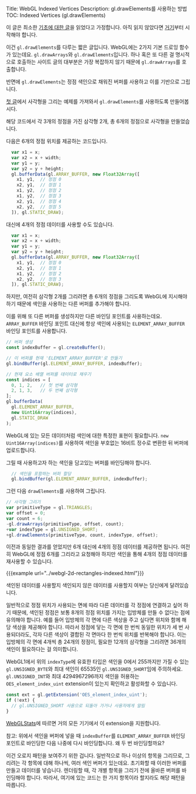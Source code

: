 Title: WebGL Indexed Vertices
Description: gl.drawElements를 사용하는 방법
TOC: Indexed Vertices (gl.drawElements)


이 글은 최소한 [기초에 대한 글](webgl-fundamentals.html)을 읽었다고 가정합니다.
아직 읽지 않았다면 [거기](webgl-fundamentals.html)부터 시작해야 합니다.

이건 `gl.drawElements`를 다루는 짧은 글입니다.
WebGL에는 2가지 기본 드로잉 함수가 있는데요.
`gl.drawArrays`와 `gl.drawElements`입니다.
하나 혹은 또 다른 걸 명시적으로 호출하는 사이트 글의 대부분은 가장 복잡하지 않기 때문에 `gl.drawArrays`를 호출합니다.

반면에 `gl.drawElements`는 정점 색인으로 채워진 버퍼를 사용하고 이를 기반으로 그립니다.

[첫 글](webgl-fundamentals.html)에서 사각형을 그리는 예제를 가져와서 `gl.drawElements`를 사용하도록 만들어봅시다.

해당 코드에서 각 3개의 정점을 가진 삼각형 2개, 총 6개의 정점으로 사각형을 만들었습니다.

다음은 6개의 정점 위치를 제공하는 코드입니다.

```js
  var x1 = x;
  var x2 = x + width;
  var y1 = y;
  var y2 = y + height;
  gl.bufferData(gl.ARRAY_BUFFER, new Float32Array([
    x1, y1,  // 정점 0
    x2, y1,  // 정점 1
    x1, y2,  // 정점 2
    x1, y2,  // 정점 3
    x2, y1,  // 정점 4
    x2, y2,  // 정점 5
  ]), gl.STATIC_DRAW);
```

대신에 4개의 정점 데이터를 사용할 수도 있습니다.

```js
  var x1 = x;
  var x2 = x + width;
  var y1 = y;
  var y2 = y + height;
  gl.bufferData(gl.ARRAY_BUFFER, new Float32Array([
    x1, y1,  // 정점 0
    x2, y1,  // 정점 1
    x1, y2,  // 정점 2
    x2, y2,  // 정점 3
  ]), gl.STATIC_DRAW);
```

하지만, 여전히 삼각형 2개를 그리려면 총 6개의 정점을 그리도록 WebGL에 지시해야 하기 때문에 색인을 사용하는 다른 버퍼를 추가해야 합니다.

이를 위해 또 다른 버퍼를 생성하지만 다른 바인딩 포인트를 사용하는데요.
`ARRAY_BUFFER` 바인딩 포인트 대신에 항상 색인에 사용되는 `ELEMENT_ARRAY_BUFFER` 바인딩 포인트를 사용합니다.

```js
// 버퍼 생성
const indexBuffer = gl.createBuffer();

// 이 버퍼를 현재 'ELEMENT_ARRAY_BUFFER'로 만들기
gl.bindBuffer(gl.ELEMENT_ARRAY_BUFFER, indexBuffer);

// 현재 요소 배열 버퍼를 데이터로 채우기
const indices = [
  0, 1, 2,   // 첫 번째 삼각형
  2, 1, 3,   // 두 번째 삼각형
];
gl.bufferData(
  gl.ELEMENT_ARRAY_BUFFER,
  new Uint16Array(indices),
  gl.STATIC_DRAW
);
```

WebGL에 있는 모든 데이터처럼 색인에 대한 특정한 표현이 필요합니다.
`new Uint16Array(indices)`를 사용하여 색인을 부호없는 16비트 정수로 변환한 뒤 버퍼에 업로드합니다.

그릴 때 사용하고자 하는 색인을 담고있는 버퍼를 바인딩해야 합니다.

```js
  // 색인을 포함하는 버퍼 할당
  gl.bindBuffer(gl.ELEMENT_ARRAY_BUFFER, indexBuffer);
```

그런 다음 `drawElements`를 사용하여 그립니다.

```js
// 사각형 그리기
var primitiveType = gl.TRIANGLES;
var offset = 0;
var count = 6;
-gl.drawArrays(primitiveType, offset, count);
+var indexType = gl.UNSIGNED_SHORT;
+gl.drawElements(primitiveType, count, indexType, offset);
```

이전과 동일한 결과를 얻었지만 6개 대신에 4개의 정점 데이터를 제공하면 됩니다.
여전히 WebGL에 정점 6개를 그리라고 요청해야 하지만 색인을 통해 4개의 정점 데이터를 재사용할 수 있습니다.

{{{example url="../webgl-2d-rectangles-indexed.html"}}}

색인된 데이터를 사용할지 색인되지 않은 데이터를 사용할지 여부는 당신에게 달려있습니다.

일반적으로 정점 위치가 사용되는 면에 따라 다른 데이터를 각 정점에 연결하고 싶어 하기 때문에, 색인된 정점은 보통 8개의 정점 위치를 가지는 입방체를 만들 수 없다는 점에 유의해야 합니다.
예를 들어 입방체의 각 면에 다른 색상을 주고 싶다면 위치와 함께 해당 색상을 제공해야 합니다.
따라서 정점에 닿는 각 면에 한 번씩 동일한 위치가 세 번 사용되더라도, 각자 다른 색상이 결합된 각 면마다 한 번씩 위치를 반복해야 합니다.
이는 입방체의 각 면에 4개씩 총 24개의 정점이, 필요한 12개의 삼각형을 그리려면 36개의 색인이 필요하다는 걸 의미합니다.

WebGL1에서 위의 `indexType`에 유효한 타입은 색인을 0에서 255까지만 가질 수 있는 `gl.UNSIGNED_BYTE`와 최대 색인이 65535인 `gl.UNSIGNED_SHORT`임에 주의하세요.
`gl.UNSIGNED_INT`와 최대 4294967296까지 색인을 허용하는 `OES_element_index_uint` extension이 있는지 확인하고 활성화할 수 있습니다.

```js
const ext = gl.getExtension('OES_element_index_uint');
if (!ext) {
  // gl.UNSIGNED_SHORT 사용으로 되돌아 가거나 사용자에게 알림
}
```

[WebGLStats](https://webglstats.com/webgl/extension/OES_element_index_uint)에 따르면 거의 모든 기기에서 이 extension을 지원합니다.

<div class="webgl_bottombar">
<p>
참고: 위에서 색인을 버퍼에 넣을 때 <code>indexBuffer</code>를 <code>ELEMENT_ARRAY_BUFFER</code> 바인딩 포인트로 바인딩한 다음 나중에 다시 바인딩합니다.
왜 두 번 바인딩할까요?
</p>
<p>
이건 오로지 패턴을 보여주기 위한 겁니다.
일반적으로 하나 이상의 항목을 그리므로, 그리려는 각 항목에 대해 하나씩, 여러 색인 버퍼가 있는데요.
초기화할 때 이러한 버퍼를 만들고 데이터를 넣습니다.
렌더링할 때, 각 개별 항목을 그리기 전에 올바른 버퍼를 바인딩해야 합니다.
따라서, 여기에 있는 코드는 한 가지 항목이라 할지라도 해당 패턴을 따릅니다.
</p>
</div>

